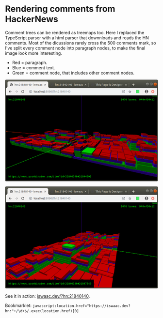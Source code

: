 # Rendering comments from HackerNews

Comment trees can be rendered as treemaps too. Here I replaced the TypeScript parser with a html parser that downnloads and reads the HN comments. Most of the dicussions rarely cross the 500 comments mark, so I've split every comment node into paragraph nodes, to make the final image look more interesting.

- Red = paragraph.
- Blue = comment text.
- Green = comment node, that includes other comment nodes.

![](hn-1.png)

![](hn-2.png)

See it in action: [iswaac.dev/?hn:21840140](https://iswaac.dev/?hn:21840140).

Bookmarklet: `javascript:location.href="https://iswaac.dev?hn:"+/\d+$/.exec(location.href)[0]`
